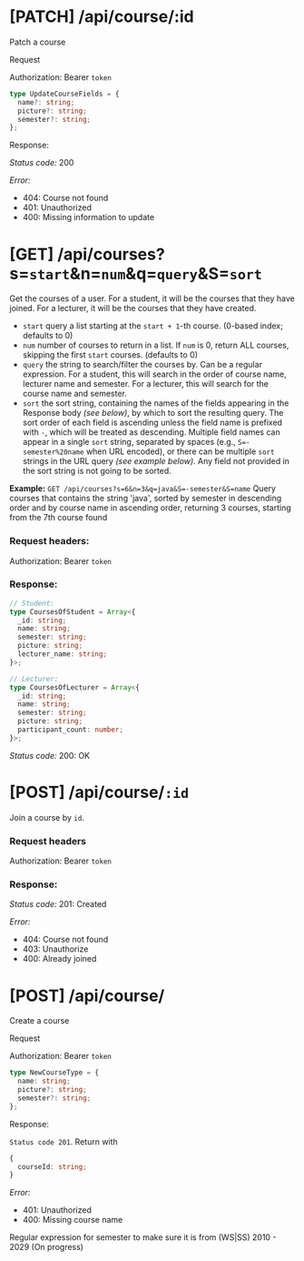 # [PATCH] /api/course/:id

Patch a course

Request

Authorization: Bearer `token`

```ts
type UpdateCourseFields = {
  name?: string;
  picture?: string;
  semester?: string;
};
```

Response:

_Status code:_ 200

_Error:_

- 404: Course not found
- 401: Unauthorized
- 400: Missing information to update

# [GET] /api/courses?s=`start`&n=`num`&q=`query`&S=`sort`

Get the courses of a user. For a student, it will be the courses that they have
joined. For a lecturer, it will be the courses that they have created.

- `start`
  query a list starting at the `start + 1`-th course. (0-based index; defaults
  to 0)
- `num`
  number of courses to return in a list. If `num` is 0, return ALL courses,
  skipping the first `start` courses. (defaults to 0)
- `query`
  the string to search/filter the courses by. Can be a regular expression.
  For a student, this will search in the order of course name, lecturer name
  and semester. For a lecturer, this will search for the course name and
  semester.
- `sort`
  the sort string, containing the names of the fields appearing in the Response
  body _(see below)_, by which to sort the resulting query. The sort order of
  each field is ascending unless the field name is prefixed with `-`, which will
  be treated as descending. Multiple field names can appear in a single `sort`
  string, separated by spaces (e.g., `S=-semester%20name` when URL encoded), or
  there can be multiple `sort` strings in the URL query _(see example below)_.
  Any field not provided in the sort string is not going to be sorted.

**Example:** `GET /api/courses?s=6&n=3&q=java&S=-semester&S=name`
Query courses that contains the string 'java', sorted by semester in descending
order and by course name in ascending order, returning 3 courses, starting from
the 7th course found

### Request headers:

Authorization: Bearer `token`

### Response:

```ts
// Student:
type CoursesOfStudent = Array<{
  _id: string;
  name: string;
  semester: string;
  picture: string;
  lecturer_name: string;
}>;

// Lecturer:
type CoursesOfLecturer = Array<{
  _id: string;
  name: string;
  semester: string;
  picture: string;
  participant_count: number;
}>;
```

_Status code:_ 200: OK

# [POST] /api/course/`:id`

Join a course by `id`.

### Request headers

Authorization: Bearer `token`

### Response:

_Status code:_ 201: Created

_Error:_

- 404: Course not found
- 403: Unauthorize
- 400: Already joined

# [POST] /api/course/

Create a course

Request

Authorization: Bearer `token`

```ts
type NewCourseType = {
  name: string;
  picture?: string;
  semester?: string;
};
```

Response:

`Status code 201`. Return with

```ts
{
  courseId: string;
}
```

_Error:_

- 401: Unauthorized
- 400: Missing course name

Regular expression for semester to make sure it is from (WS|SS) 2010 - 2029 (On progress)
